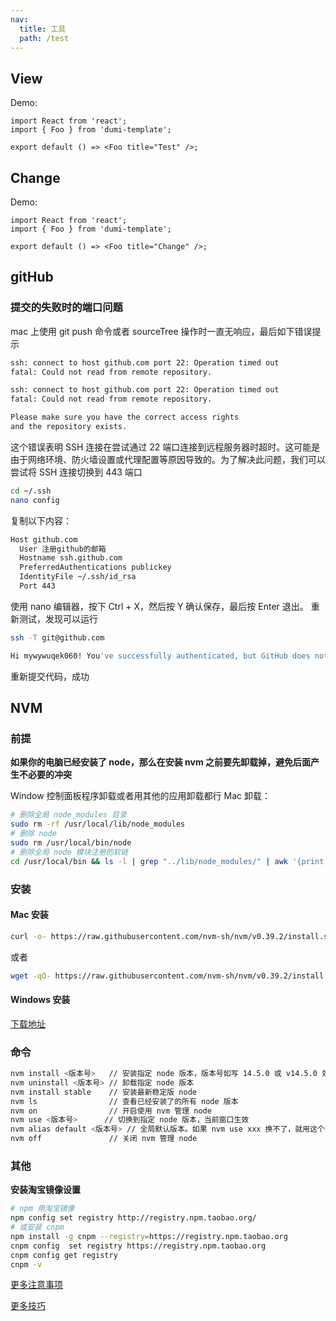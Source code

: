 ```yaml
---
nav:
  title: 工具
  path: /test
---
```


## View

Demo:

```tsx
import React from 'react';
import { Foo } from 'dumi-template';

export default () => <Foo title="Test" />;
```

## Change

Demo:

```tsx
import React from 'react';
import { Foo } from 'dumi-template';

export default () => <Foo title="Change" />;
```

## gitHub

### 提交的失败时的端口问题

mac 上使用 git push 命令或者 sourceTree 操作时一直无响应，最后如下错误提示

```sh
ssh: connect to host github.com port 22: Operation timed out
fatal: Could not read from remote repository.

ssh: connect to host github.com port 22: Operation timed out
fatal: Could not read from remote repository.

Please make sure you have the correct access rights
and the repository exists.
```

这个错误表明 SSH 连接在尝试通过 22 端口连接到远程服务器时超时。这可能是由于网络环境、防火墙设置或代理配置等原因导致的。为了解决此问题，我们可以尝试将 SSH 连接切换到 443 端口

```sh
cd ~/.ssh
nano config
```

复制以下内容：

```sh
Host github.com
  User 注册github的邮箱
  Hostname ssh.github.com
  PreferredAuthentications publickey
  IdentityFile ~/.ssh/id_rsa
  Port 443
```

使用 nano 编辑器，按下 Ctrl + X，然后按 Y 确认保存，最后按 Enter 退出。
重新测试，发现可以运行

```sh
ssh -T git@github.com

Hi mywywuqek060! You've successfully authenticated, but GitHub does not provide shell access.
```

重新提交代码，成功

## NVM

### 前提

**如果你的电脑已经安装了 node，那么在安装 nvm 之前要先卸载掉，避免后面产生不必要的冲突**

Window 控制面板程序卸载或者用其他的应用卸载都行
Mac 卸载：

```sh
# 删除全局 node_modules 目录
sudo rm -rf /usr/local/lib/node_modules
# 删除 node
sudo rm /usr/local/bin/node
# 删除全局 node 模块注册的软链
cd /usr/local/bin && ls -l | grep "../lib/node_modules/" | awk '{print $9}'| xargs rm
```

### 安装

#### Mac 安装

```sh
curl -o- https://raw.githubusercontent.com/nvm-sh/nvm/v0.39.2/install.sh | bash
```

或者

```sh
wget -qO- https://raw.githubusercontent.com/nvm-sh/nvm/v0.39.2/install.sh | bash
```

#### Windows 安装

[下载地址](https://github.com/coreybutler/nvm-windows/releases)

### 命令

```sh
nvm install <版本号>   // 安装指定 node 版本，版本号如写 14.5.0 或 v14.5.0 效果一样
nvm uninstall <版本号> // 卸载指定 node 版本
nvm install stable    // 安装最新稳定版 node
nvm ls                // 查看已经安装了的所有 node 版本
nvm on                // 开启使用 nvm 管理 node
nvm use <版本号>      // 切换到指定 node 版本，当前窗口生效
nvm alias default <版本号> // 全局默认版本。如果 nvm use xxx 换不了，就用这个换
nvm off               // 关闭 nvm 管理 node
```

### 其他

**安装淘宝镜像设置**

```sh
# npm 用淘宝镜像
npm config set registry http://registry.npm.taobao.org/
# 或安装 cnpm
npm install -g cnpm --registry=https://registry.npm.taobao.org
cnpm config  set registry https://registry.npm.taobao.org
cnpm config get registry
cnpm -v
```

[更多注意事项](https://juejin.cn/post/7165500644647206948?searchId=202401161111490C24995F8F6D546EAE2D)

[更多技巧](https://d.umijs.org/guide/demo-principle)
